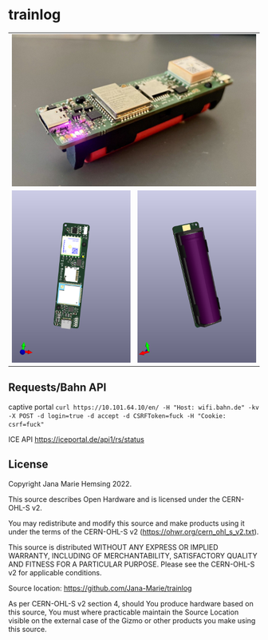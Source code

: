 # trainlog

<table>
  <tbody>
    <tr>
      <td colspan="2">
        <img src="p1.jpg"/>
      </td>
  </tr>
  <tr>
      <td>
        <img src="trainlog_front.png"/>
      </td>
      <td>
        <img src="trainlog_back.png"/>
      </td>
    </tr>
  </tbody>
</table>


## Requests/Bahn API

captive portal
`curl https://10.101.64.10/en/ -H "Host: wifi.bahn.de" -kv -X POST -d login=true -d accept -d CSRFToken=fuck -H "Cookie: csrf=fuck"`

ICE API
https://iceportal.de/api1/rs/status

## License

Copyright Jana Marie Hemsing 2022.

This source describes Open Hardware and is licensed under the CERN-OHL-S v2.

You may redistribute and modify this source and make products using it under the terms of the CERN-OHL-S v2 (https://ohwr.org/cern_ohl_s_v2.txt).

This source is distributed WITHOUT ANY EXPRESS OR IMPLIED WARRANTY, INCLUDING OF MERCHANTABILITY, SATISFACTORY QUALITY AND FITNESS FOR A PARTICULAR PURPOSE. Please see the CERN-OHL-S v2 for applicable conditions.

Source location: https://github.com/Jana-Marie/trainlog

As per CERN-OHL-S v2 section 4, should You produce hardware based on this source, You must where practicable maintain the Source Location visible on the external case of the Gizmo or other products you make using this source.
